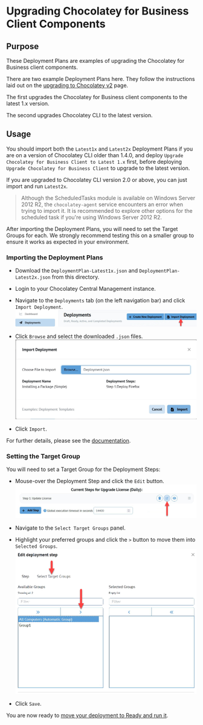 # Upgrading Chocolatey for Business Client Components

## Purpose

These Deployment Plans are examples of upgrading the Chocolatey for Business client components.

There are two example Deployment Plans here. They follow the instructions laid out on the [upgrading to Chocolatey v2](https://docs.chocolatey.org/en-us/guides/upgrading-to-chocolatey-v2-v6#upgrade-using-chocolatey-central-management-deployments) page.

The first upgrades the Chocolatey for Business client components to the latest 1.x version.

The second upgrades Chocolatey CLI to the latest version.

## Usage

You should import both the `Latest1x` and `Latest2x` Deployment Plans if you are on a version of Chocolatey CLI older than 1.4.0, and deploy `Upgrade Chocolatey for Business Client to Latest 1.x` first, before deploying `Upgrade Chocolatey for Business Client` to upgrade to the latest version.

If you are upgraded to Chocolatey CLI version 2.0 or above, you can just import and run `Latest2x`.

> Although the ScheduledTasks module is available on Windows Server 2012 R2, the `chocolatey-agent` service encounters an error when trying to import it. It is recommended to explore other options for the scheduled task if you're using Windows Server 2012 R2.

After importing the Deployment Plans, you will need to set the Target Groups for each. We strongly recommend testing this on a smaller group to ensure it works as expected in your environment.

### Importing the Deployment Plans

- Download the `DeploymentPlan-Latest1x.json` and `DeploymentPlan-Latest2x.json` from this directory.

- Login to your Chocolatey Central Management instance.

- Navigate to the `Deployments` tab (on the left navigation bar) and click `Import Deployment`.  
    ![The Deployments selection on the left nav bar, and the Import Deployment button](/images/DeploymentTab.jpg)

- Click `Browse` and select the downloaded `.json` files.  
    ![The Import Deployment Modal](/images/DeploymentImportModal.jpg)

- Click `Import`.

For further details, please see the [documentation](https://docs.chocolatey.org/en-us/central-management/usage/examples/deployments).

### Setting the Target Group

You will need to set a Target Group for the Deployment Steps:

- Mouse-over the Deployment Step and click the `Edit` button.
    ![Editing a Deployment Step](/images/EditDeploymentStep.jpg)

- Navigate to the `Select Target Groups` panel.

- Highlight your preferred groups and click the `>` button to move them into `Selected Groups`.
    ![Selecting Target Groups](/images/SelectingTargetGroups.jpg)

- Click `Save`.

You are now ready to [move your deployment to Ready and run it](https://docs.chocolatey.org/en-us/central-management/usage/website/deployments#move-to-ready).